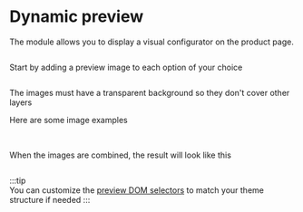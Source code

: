 # Dynamic preview

The module allows you to display a visual configurator on the product page.

<img srcset="/dynamicproduct/images/visual-configurator.jpg 2x" class="border">

Start by adding a preview image to each option of your choice

<img srcset="/dynamicproduct/images/preview-config.jpg 2x" class="border">

The images must have a transparent background so they don't cover other layers

Here are some image examples

<img srcset="/dynamicproduct/images/layers/blue-board.png 2x" class="border transparent">

<img srcset="/dynamicproduct/images/layers/mountains.png 2x" class="border transparent">

<img srcset="/dynamicproduct/images/layers/blue-wheels.png 2x" class="border transparent">

When the images are combined, the result will look like this

<img srcset="/dynamicproduct/images/layers/combined.png 2x" class="border transparent">

:::tip  
You can customize the [preview DOM selectors](/dynamicproduct/17-custom-scripts.md#customizing-the-preview-function) to match your theme structure if needed
:::
